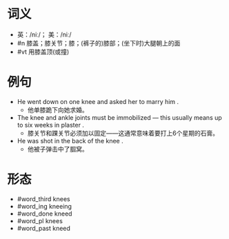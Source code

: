 # 词义
- 英：/niː/； 美：/niː/
- #n 膝盖；膝关节；膝；(裤子的)膝部；(坐下时)大腿朝上的面
- #vt 用膝盖顶(或撞)
# 例句
- He went down on one knee and asked her to marry him .
	- 他单膝跪下向她求婚。
- The knee and ankle joints must be immobilized — this usually means up to six weeks in plaster .
	- 膝关节和踝关节必须加以固定——这通常意味着要打上6个星期的石膏。
- He was shot in the back of the knee .
	- 他被子弹击中了腘窝。
# 形态
- #word_third knees
- #word_ing kneeing
- #word_done kneed
- #word_pl knees
- #word_past kneed
